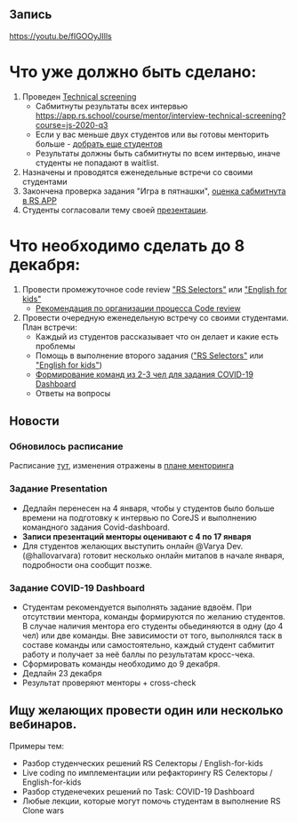 ## Запись
https://youtu.be/fIGOOyJIlls

# Что уже должно быть сделано:
1. Проведен [Technical screening](https://github.com/rolling-scopes-school/mentoring/blob/master/JS-FE-2020Q3/how-to-get-mentees.md#%D0%B4%D0%BE%D0%B1%D0%BE%D1%80-%D1%81%D1%82%D1%83%D0%B4%D0%B5%D0%BD%D1%82%D0%BE%D0%B2)
    - Сабмитнуты результаты всех интервью https://app.rs.school/course/mentor/interview-technical-screening?course=js-2020-q3
    - Если у вас меньше двух студентов или вы готовы менторить больше - [добрать еще студентов](https://github.com/rolling-scopes-school/mentoring/blob/master/JS-FE-2020Q3/how-to-get-mentees.md#%D0%B4%D0%BE%D0%B1%D0%BE%D1%80-%D1%81%D1%82%D1%83%D0%B4%D0%B5%D0%BD%D1%82%D0%BE%D0%B2)
    - Результаты должны быть сабмитнуты по всем интервью, иначе студенты не попадают в waitlist.
2. Назначены и проводятся еженедельные встречи со своими студентами
3. Закончена проверка задания "Игра в пятнашки", [оценка сабмитнута в RS APP](https://app.rs.school/course/mentor/submit-review?course=js-2020-q3)
4. Студенты согласовали тему своей [презентации](https://github.com/rolling-scopes-school/tasks/blob/master/tasks/presentation.md). 

# Что необходимо сделать до 8 декабря:
1. Провести промежуточное code review ["RS Selectors"](https://github.com/rolling-scopes-school/tasks/blob/master/tasks/rs-css.md) или ["English for kids"](https://github.com/rolling-scopes-school/tasks/blob/master/tasks/rslang/english-for-kids.md)
    - [Рекомендация по организации процесса Code review](https://docs.rs.school/#/pull-request-review-process?id=%d0%a0%d0%b5%d0%ba%d0%be%d0%bc%d0%b5%d0%bd%d0%b4%d0%b0%d1%86%d0%b8%d1%8f-%d0%bf%d0%be-%d0%be%d1%80%d0%b3%d0%b0%d0%bd%d0%b8%d0%b7%d0%b0%d1%86%d0%b8%d0%b8-%d0%bf%d1%80%d0%be%d1%86%d0%b5%d1%81%d1%81%d0%b0-code-review)
2. Провести очередную еженедельную встречу со своими студентами. План встречи:
    - Каждый из студентов рассказывает что он делает и какие есть проблемы
    - Помощь в выполнение второго задания (["RS Selectors"](https://github.com/rolling-scopes-school/tasks/blob/master/tasks/rs-css.md) или ["English for kids"](https://github.com/rolling-scopes-school/tasks/blob/master/tasks/rslang/english-for-kids.md))
    - [Формирование команд из 2-3 чел для задания COVID-19 Dashboard](https://github.com/rolling-scopes-school/tasks/blob/master/tasks/covid-dashboard.md)
    - Ответы на вопросы

## Новости
### Обновилось расписание
Расписание [тут](https://docs.google.com/spreadsheets/d/1oM2O8DtjC0HodB3j7hcIResaWBw8P18tXkOl1ymelvE/edit#gid=1509181302),
изменения отражены в [плане менторинга](https://github.com/rolling-scopes-school/mentoring/blob/master/JS-FE-2020Q3/mentoring-plan.md)

### Задание Presentation
- Дедлайн перенесен на 4 января, чтобы у студентов было больше времени на подготовку к интервью по CoreJS и выполнению командного задания Covid-dashboard. 
- **Записи презентаций менторы оценивают с 4 по 17 января**
- Для студентов желающих выступить онлайн @Varya Dev. (@hallovarvara)  готовит несколько онлайн митапов в начале января, подробности она сообщит позже.

### Задание COVID-19 Dashboard
- Студентам рекомендуется выполнять задание вдвоём. При отсутствии ментора, команды формируются по желанию студентов. В случае наличия ментора его студенты  обьединяются в одну (до 4 чел) или две команды. Вне зависимости от того, выполнялся таск в составе команды или самостоятельно, каждый студент сабмитит работу и получает за неё баллы по результатам кросс-чека.
- Сформировать команды необходимо до 9 декабря. 
- Дедлайн 23 декабря
- Результат проверяют менторы + cross-check 

## Ищу желающих провести один или несколько вебинаров.
Примеры тем:
- Разбор студенческих решений RS Селекторы / English-for-kids
- Live coding по имплементации или рефакторингу RS Селекторы / English-for-kids
- Разбор студенечеких решений по Task: COVID-19 Dashboard
- Любые лекции, которые могут помочь студентам в выполнение RS Clone wars



